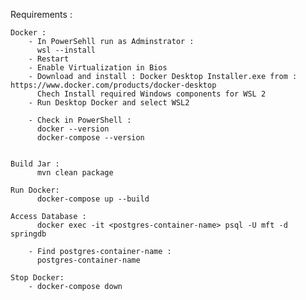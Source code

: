 Requirements :
    
    Docker :
        - In PowerSehll run as Adminstrator : 
          wsl --install
        - Restart
        - Enable Virtualization in Bios
        - Download and install : Docker Desktop Installer.exe from : https://www.docker.com/products/docker-desktop
          Chech Install required Windows components for WSL 2
        - Run Desktop Docker and select WSL2

        - Check in PowerShell :
          docker --version
          docker-compose --version


    Build Jar :
          mvn clean package

    Run Docker:
          docker-compose up --build

    Access Database :
          docker exec -it <postgres-container-name> psql -U mft -d springdb

        - Find postgres-container-name :
          postgres-container-name

    Stop Docker:
        - docker-compose down